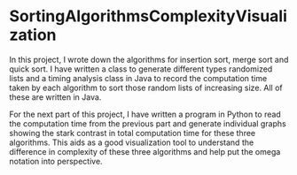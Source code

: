 # SortingAlgorithmsComplexityVisualization 
In this project, I wrote down the algorithms for insertion sort, merge sort and quick sort. I have written a class to generate different types randomized lists and a timing analysis class in Java to record the computation time taken by each algorithm to sort those random lists of increasing size. All of these are written in Java.

For the next part of this project, I have written a program in Python to read the computation time from the previous part and generate individual graphs showing the stark contrast in total computation time for these three algorithms. This aids as a good visualization tool to understand the difference in complexity of these three algorithms and help put the omega notation into perspective.
